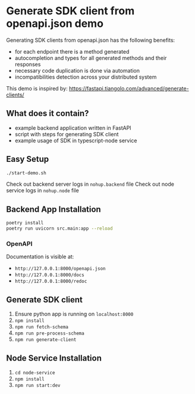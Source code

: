# Generate SDK client from openapi.json demo

Generating SDK clients from openapi.json has the following benefits:

- for each endpoint there is a method generated
- autocompletion and types for all generated methods and their responses
- necessary code duplication is done via automation
- incompatibilities detection across your distributed system

This demo is inspired by: <https://fastapi.tiangolo.com/advanced/generate-clients/>

## What does it contain?

- example backend application written in FastAPI
- script with steps for generating SDK client
- example usage of SDK in typescript-node service

## Easy Setup

```sh
./start-demo.sh
```

Check out backend server logs in `nohup.backend` file
Check out node service logs in `nohup.node` file

## Backend App Installation

```sh
poetry install
poetry run uvicorn src.main:app --reload
```

### OpenAPI

Documentation is visible at:

- `http://127.0.0.1:8000/openapi.json`
- `http://127.0.0.1:8000/docs`
- `http://127.0.0.1:8000/redoc`

## Generate SDK client

1. Ensure python app is running on `localhost:8000`
2. `npm install`
3. `npm run fetch-schema`
4. `npm run pre-process-schema`
5. `npm run generate-client`

## Node Service Installation

1. `cd node-service`
2. `npm install`
3. `npm run start:dev`
